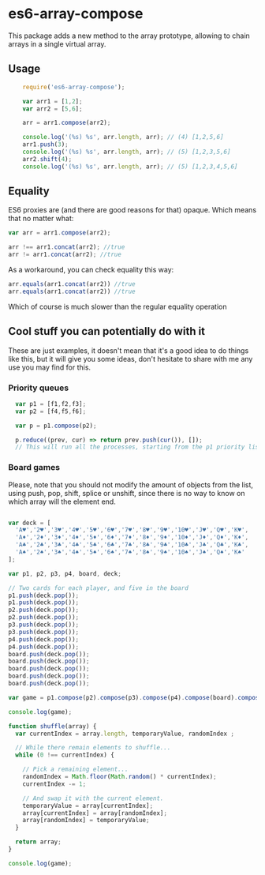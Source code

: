# es6-array-compose

This package adds a new method to the array prototype, allowing to chain arrays in a single virtual array.

## Usage

```js
    require('es6-array-compose');

    var arr1 = [1,2];
    var arr2 = [5,6];

    arr = arr1.compose(arr2);

    console.log('(%s) %s', arr.length, arr); // (4) [1,2,5,6]
    arr1.push(3);
    console.log('(%s) %s', arr.length, arr); // (5) [1,2,3,5,6]
    arr2.shift(4);
    console.log('(%s) %s', arr.length, arr); // (5) [1,2,3,4,5,6]
```

## Equality

ES6 proxies are (and there are good reasons for that) opaque. Which means that no matter what:

```js
var arr = arr1.compose(arr2);

arr !== arr1.concat(arr2); //true
arr != arr1.concat(arr2); //true
```
As a workaround, you can check equality this way:

```js
arr.equals(arr1.concat(arr2)) //true
arr.equals(arr1.concat(arr2)) //true
```
Which of course is much slower than the regular equality operation

## Cool stuff you can potentially do with it

These are just examples, it doesn't mean that it's a good idea to do things like this,
but it will give you some ideas, don't hesitate to share with me any use you may find for this.

### Priority queues

```js
  var p1 = [f1,f2,f3];
  var p2 = [f4,f5,f6];

  var p = p1.compose(p2);

  p.reduce((prev, cur) => return prev.push(cur()), []);
  // This will run all the processes, starting from the p1 priority list, and return an array of all the return values
```

### Board games

Please, note that you should not modify the amount of objects from the list,
using push, pop, shift, splice or unshift, since there is no way to know on
which array will the element end.

```js

var deck = [
  'A♥','2♥','3♥','4♥','5♥','6♥','7♥','8♥','9♥','10♥','J♥','Q♥','K♥',
  'A♦','2♦','3♦','4♦','5♦','6♦','7♦','8♦','9♦','10♦','J♦','Q♦','K♦',
  'A♣','2♣','3♣','4♣','5♣','6♣','7♣','8♣','9♣','10♣','J♣','Q♣','K♣',
  'A♠','2♠','3♠','4♠','5♠','6♠','7♠','8♠','9♠','10♠','J♠','Q♠','K♠'
];

var p1, p2, p3, p4, board, deck;

// Two cards for each player, and five in the board
p1.push(deck.pop());
p1.push(deck.pop());
p2.push(deck.pop());
p2.push(deck.pop());
p3.push(deck.pop());
p3.push(deck.pop());
p4.push(deck.pop());
p4.push(deck.pop());
board.push(deck.pop());
board.push(deck.pop());
board.push(deck.pop());
board.push(deck.pop());
board.push(deck.pop());

var game = p1.compose(p2).compose(p3).compose(p4).compose(board).compose(deck);

console.log(game);

function shuffle(array) {
  var currentIndex = array.length, temporaryValue, randomIndex ;

  // While there remain elements to shuffle...
  while (0 !== currentIndex) {

    // Pick a remaining element...
    randomIndex = Math.floor(Math.random() * currentIndex);
    currentIndex -= 1;

    // And swap it with the current element.
    temporaryValue = array[currentIndex];
    array[currentIndex] = array[randomIndex];
    array[randomIndex] = temporaryValue;
  }

  return array;
}

console.log(game);
```
